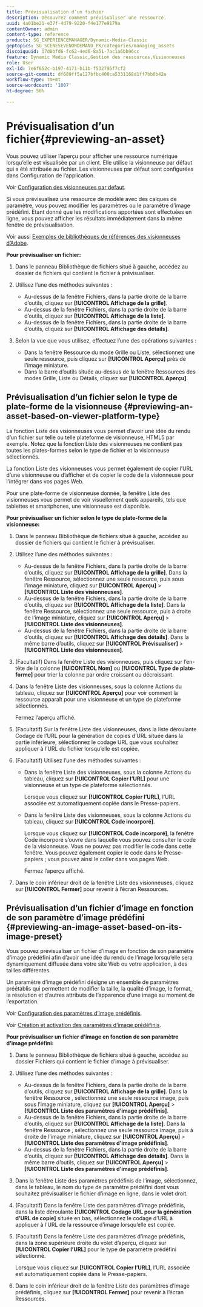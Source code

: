```yaml
---
title: Prévisualisation d’un fichier
description: Découvrez comment prévisualiser une ressource.
uuid: 4a01be21-e37f-4d79-9220-f4e177e9179a
contentOwner: admin
content-type: reference
products: SG_EXPERIENCEMANAGER/Dynamic-Media-Classic
geptopics: SG_SCENESEVENONDEMAND_PK/categories/managing_assets
discoiquuid: 17d0bfd6-fc62-4ed6-8a51-7ac1a6bb96cc
feature: Dynamic Media Classic,Gestion des ressources,Visionneuses
role: User
exl-id: 7e6f652c-b197-4171-b11b-f532795f7cf2
source-git-commit: df689ff5a127bfbc400ca5331168d1ff7bb0b42e
workflow-type: tm+mt
source-wordcount: '1007'
ht-degree: 56%

---
```


# Prévisualisation d’un fichier{#previewing-an-asset}

Vous pouvez utiliser l’aperçu pour afficher une ressource numérique lorsqu’elle est visualisée par un client. Elle utilise la visionneuse par défaut qui a été attribuée au fichier. Les visionneuses par défaut sont configurées dans Configuration de l’application.

Voir [Configuration des visionneuses par défaut](application-setup.md#configuring_default_viewers).

Si vous prévisualisez une ressource de modèle avec des calques de paramètre, vous pouvez modifier les paramètres ou le paramètre d’image prédéfini. Etant donné que les modifications apportées sont effectuées en ligne, vous pouvez afficher les résultats immédiatement dans la même fenêtre de prévisualisation.

Voir aussi [Exemples de bibliothèques de références des visionneuses d’Adobe](https://landing.adobe.com/en/na/dynamic-media/ctir-2755/live-demos.html).

**Pour prévisualiser un fichier:**

1. Dans le panneau Bibliothèque de fichiers situé à gauche, accédez au dossier de fichiers qui contient le fichier à prévisualiser.
1. Utilisez l’une des méthodes suivantes :

   * Au-dessus de la fenêtre Fichiers, dans la partie droite de la barre d’outils, cliquez sur **[!UICONTROL Affichage de la grille]**.
   * Au-dessus de la fenêtre Fichiers, dans la partie droite de la barre d’outils, cliquez sur **[!UICONTROL Affichage de la liste]**.
   * Au-dessus de la fenêtre Fichiers, dans la partie droite de la barre d’outils, cliquez sur **[!UICONTROL Affichage des détails]**.

1. Selon la vue que vous utilisez, effectuez l’une des opérations suivantes :

   * Dans la fenêtre Ressource du mode Grille ou Liste, sélectionnez une seule ressource, puis cliquez sur **[!UICONTROL Aperçu]** près de l’image miniature.
   * Dans la barre d’outils située au-dessus de la fenêtre Ressources des modes Grille, Liste ou Détails, cliquez sur **[!UICONTROL Aperçu]**.

## Prévisualisation d’un fichier selon le type de plate-forme de la visionneuse {#previewing-an-asset-based-on-viewer-platform-type}

La fonction Liste des visionneuses vous permet d’avoir une idée du rendu d’un fichier sur telle ou telle plateforme de visionneuse, HTML5 par exemple. Notez que la fonction Liste des visionneuses ne contient pas toutes les plates-formes selon le type de fichier et la visionneuse sélectionnés.

La fonction Liste des visionneuses vous permet également de copier l’URL d’une visionneuse ou d’afficher et de copier le code de la visionneuse pour l’intégrer dans vos pages Web.

Pour une plate-forme de visionneuse donnée, la fenêtre Liste des visionneuses vous permet de voir visuellement quels appareils, tels que tablettes et smartphones, une visionneuse est disponible.

**Pour prévisualiser un fichier selon le type de plate-forme de la visionneuse:**

1. Dans le panneau Bibliothèque de fichiers situé à gauche, accédez au dossier de fichiers qui contient le fichier à prévisualiser.
1. Utilisez l’une des méthodes suivantes :

   * Au-dessus de la fenêtre Fichiers, dans la partie droite de la barre d’outils, cliquez sur **[!UICONTROL Affichage de la grille]**. Dans la fenêtre Ressource, sélectionnez une seule ressource, puis sous l’image miniature, cliquez sur **[!UICONTROL Aperçu]** > **[!UICONTROL Liste des visionneuses]**.
   * Au-dessus de la fenêtre Fichiers, dans la partie droite de la barre d’outils, cliquez sur **[!UICONTROL Affichage de la liste]**. Dans la fenêtre Ressource, sélectionnez une seule ressource, puis à droite de l’image miniature, cliquez sur **[!UICONTROL Aperçu]** > **[!UICONTROL Liste des visionneuses]**.
   * Au-dessus de la fenêtre Fichiers, dans la partie droite de la barre d’outils, cliquez sur **[!UICONTROL Affichage des détails]**. Dans la même barre d’outils, cliquez sur **[!UICONTROL Prévisualiser]** > **[!UICONTROL Liste des visionneuses]**.

1. (Facultatif) Dans la fenêtre Liste des visionneuses, puis cliquez sur l’en-tête de la colonne **[!UICONTROL Nom]** ou **[!UICONTROL Type de plate-forme]** pour trier la colonne par ordre croissant ou décroissant.
1. Dans la fenêtre Liste des visionneuses, sous la colonne Actions du tableau, cliquez sur **[!UICONTROL Aperçu]** pour voir comment la ressource apparaît pour une visionneuse et un type de plateforme sélectionnés.

   Fermez l’aperçu affiché.

1. (Facultatif) Sur la fenêtre Liste des visionneuses, dans la liste déroulante Codage de l’URL pour la génération de copies d’URL située dans la partie inférieure, sélectionnez le codage URL que vous souhaitez appliquer à l’URL du fichier lorsqu’elle est copiée.
1. (Facultatif) Utilisez l’une des méthodes suivantes :

   * Dans la fenêtre Liste des visionneuses, sous la colonne Actions du tableau, cliquez sur **[!UICONTROL Copier l’URL]** pour une visionneuse et un type de plateforme sélectionnés.

      Lorsque vous cliquez sur **[!UICONTROL Copier l’URL]**, l’URL associée est automatiquement copiée dans le Presse-papiers.

   * Dans la fenêtre Liste des visionneuses, sous la colonne Actions du tableau, cliquez sur **[!UICONTROL Code incorporé]**.

      Lorsque vous cliquez sur **[!UICONTROL Code incorporé]**, la fenêtre Code incorporé s’ouvre dans laquelle vous pouvez consulter le code de la visionneuse. Vous ne pouvez pas modifier le code dans cette fenêtre. Vous pouvez également copier le code dans le Presse-papiers ; vous pouvez ainsi le coller dans vos pages Web.

      Fermez l’aperçu affiché.

1. Dans le coin inférieur droit de la fenêtre Liste des visionneuses, cliquez sur **[!UICONTROL Fermer]** pour revenir à l’écran Ressources.

## Prévisualisation d’un fichier d’image en fonction de son paramètre d’image prédéfini {#previewing-an-image-asset-based-on-its-image-preset}

Vous pouvez prévisualiser un fichier d’image en fonction de son paramètre d’image prédéfini afin d’avoir une idée du rendu de l’image lorsqu’elle sera dynamiquement diffusée dans votre site Web ou votre application, à des tailles différentes.

Un paramètre d’image prédéfini désigne un ensemble de paramètres préétablis qui permettent de modifier la taille, la qualité d’image, le format, la résolution et d’autres attributs de l’apparence d’une image au moment de l’exportation. 

Voir [Configuration des paramètres d’image prédéfinis](setting-image-presets.md#setting_up_image_presets).

Voir [Création et activation des paramètres d’image prédéfinis](creating-enabling-image-presets.md#creating_and_enabling_image_presets).

**Pour prévisualiser un fichier d’image en fonction de son paramètre d’image prédéfini:**

1. Dans le panneau Bibliothèque de fichiers situé à gauche, accédez au dossier Fichiers qui contient le fichier d’image à prévisualiser.
1. Utilisez l’une des méthodes suivantes :

   * Au-dessus de la fenêtre Fichiers, dans la partie droite de la barre d’outils, cliquez sur **[!UICONTROL Affichage de la grille]**. Dans la fenêtre Ressource , sélectionnez une seule ressource image, puis sous l’image miniature, cliquez sur **[!UICONTROL Aperçu]** > **[!UICONTROL Liste des paramètres d’image prédéfinis]**.
   * Au-dessus de la fenêtre Fichiers, dans la partie droite de la barre d’outils, cliquez sur **[!UICONTROL Affichage de la liste]**. Dans la fenêtre Ressource , sélectionnez une seule ressource image, puis à droite de l’image miniature, cliquez sur **[!UICONTROL Aperçu]** > **[!UICONTROL Liste des paramètres d’image prédéfinis]**.
   * Au-dessus de la fenêtre Fichiers, dans la partie droite de la barre d’outils, cliquez sur **[!UICONTROL Affichage des détails]**. Dans la même barre d’outils, cliquez sur **[!UICONTROL Aperçu]** > **[!UICONTROL Liste des paramètres d’image prédéfinis]**.

1. Dans la fenêtre Liste des paramètres prédéfinis de l’image, sélectionnez, dans le tableau, le nom du type de paramètre prédéfini dont vous souhaitez prévisualiser le fichier d’image en ligne, dans le volet droit.
1. (Facultatif) Dans la fenêtre Liste des paramètres d’image prédéfinis, dans la liste déroulante **[!UICONTROL Codage URL pour la génération d’URL de copie]** située en bas, sélectionnez le codage d’URL à appliquer à l’URL de la ressource d’image lorsqu’elle est copiée.
1. (Facultatif) Dans la fenêtre Liste des paramètres d’image prédéfinis, dans la zone supérieure droite du volet d’aperçu, cliquez sur **[!UICONTROL Copier l’URL]** pour le type de paramètre prédéfini sélectionné.

   Lorsque vous cliquez sur **[!UICONTROL Copier l’URL]**, l’URL associée est automatiquement copiée dans le Presse-papiers.

1. Dans le coin inférieur droit de la fenêtre Liste des paramètres d’image prédéfinis, cliquez sur **[!UICONTROL Fermer]** pour revenir à l’écran Ressources.
